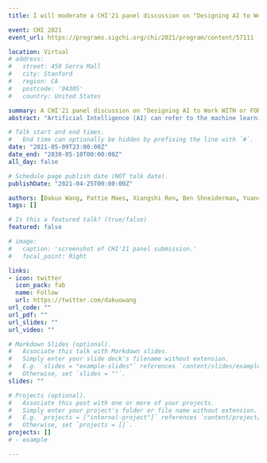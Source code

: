 ```yaml
---
title: I will moderate a CHI'21 panel discussion on "Designing AI to Work WITH or FOR People?" with Prof.Pattie Maes, Prof.Xiangshi Ren, Prof.Ben Shneiderman, Prof.Yuanchun Shi, and Dr.Qianying Wang. 

event: CHI 2021
event_url: https://programs.sigchi.org/chi/2021/program/content/57111

location: Virtual
# address:
#   street: 450 Serra Mall
#   city: Stanford
#   region: CA
#   postcode: '94305'
#   country: United States

summary: A CHI'21 panel discussion on "Designing AI to Work WITH or FOR People?"
abstract: "Artificial Intelligence (AI) can refer to the machine learning algorithms and the automation applications built on top of these algorithms. Human-computer interaction (HCI) researchers have studied these AI applications and suggested various Human-Centered AI (HCAI) principles for an explainable, safe, reliable, and trustworthy interaction experience. While some designers believe that computers should be supertools and active appliances, others believe that these latest AI systems can be collaborators. With today's AI algorithm breakthroughs, in this panel we ask whether the supertool or the collaboration metaphors best support work and play? How can we design AI systems to work best with people or for people? What does it take to get there? This panel will bring together panelists with diverse backgrounds to engage the audience through the discussion of their shared or diverging visions on the future of human-AI interaction design."

# Talk start and end times.
#   End time can optionally be hidden by prefixing the line with `#`.
date: "2021-05-09T23:00:00Z"
date_end: "2030-05-10T00:00:00Z"
all_day: false

# Schedule page publish date (NOT talk date).
publishDate: "2021-04-25T00:00:00Z"

authors: [Dakuo Wang, Pattie Maes, Xiangshi Ren, Ben Shneiderman, Yuanchun Shi, Qianying Wang]
tags: []

# Is this a featured talk? (true/false)
featured: false

# image:
#   caption: 'screenshot of CHI'21 panel submission.'
#   focal_point: Right

links:
- icon: twitter
  icon_pack: fab
  name: Follow
  url: https://twitter.com/dakuowang
url_code: ""
url_pdf: ""
url_slides: ""
url_video: ""

# Markdown Slides (optional).
#   Associate this talk with Markdown slides.
#   Simply enter your slide deck's filename without extension.
#   E.g. `slides = "example-slides"` references `content/slides/example-slides.md`.
#   Otherwise, set `slides = ""`.
slides: ""

# Projects (optional).
#   Associate this post with one or more of your projects.
#   Simply enter your project's folder or file name without extension.
#   E.g. `projects = ["internal-project"]` references `content/project/deep-learning/index.md`.
#   Otherwise, set `projects = []`.
projects: []
# - example

---
```


<!-- {{% callout note %}}
Click on the **Slides** button above to view the built-in slides feature.
{{% /callout %}}

Slides can be added in a few ways:

- **Create** slides using Wowchemy's [*Slides*](https://wowchemy.com/docs/managing-content/#create-slides) feature and link using `slides` parameter in the front matter of the talk file
- **Upload** an existing slide deck to `static/` and link using `url_slides` parameter in the front matter of the talk file
- **Embed** your slides (e.g. Google Slides) or presentation video on this page using [shortcodes](https://wowchemy.com/docs/writing-markdown-latex/).

Further event details, including [page elements](https://wowchemy.com/docs/writing-markdown-latex/) such as image galleries, can be added to the body of this page. -->
